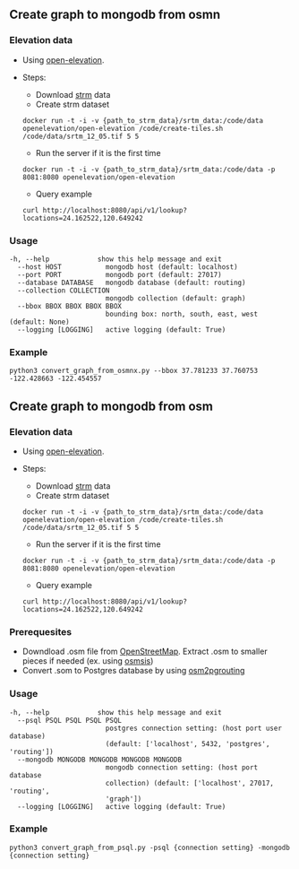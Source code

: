 ## Create graph to mongodb from osmn

### Elevation data
* Using [open-elevation](https://github.com/Jorl17/open-elevation).
* Steps:
	* Download [strm](http://srtm.csi.cgiar.org/srtmdata/) data
	* Create strm dataset 
	
	```
	docker run -t -i -v {path_to_strm_data}/srtm_data:/code/data openelevation/open-elevation /code/create-tiles.sh /code/data/srtm_12_05.tif 5 5
	```
	
	* Run the server if it is the first time

	```
	docker run -t -i -v {path_to_strm_data}/srtm_data:/code/data -p 8081:8080 openelevation/open-elevation
	```
	
	* Query example
	
	```
	curl http://localhost:8080/api/v1/lookup?locations=24.162522,120.649242
	```

### Usage
``` 
-h, --help            show this help message and exit
  --host HOST           mongodb host (default: localhost)
  --port PORT           mongodb port (default: 27017)
  --database DATABASE   mongodb database (default: routing)
  --collection COLLECTION
                        mongodb collection (default: graph)
  --bbox BBOX BBOX BBOX BBOX
                        bounding box: north, south, east, west (default: None)
  --logging [LOGGING]   active logging (default: True)
```

### Example
```
python3 convert_graph_from_osmnx.py --bbox 37.781233 37.760753 -122.428663 -122.454557
```

## Create graph to mongodb from osm

### Elevation data
* Using [open-elevation](https://github.com/Jorl17/open-elevation).
* Steps:
	* Download [strm](http://srtm.csi.cgiar.org/srtmdata/) data
	* Create strm dataset 
	
	```
	docker run -t -i -v {path_to_strm_data}/srtm_data:/code/data openelevation/open-elevation /code/create-tiles.sh /code/data/srtm_12_05.tif 5 5
	```
	
	* Run the server if it is the first time

	```
	docker run -t -i -v {path_to_strm_data}/srtm_data:/code/data -p 8081:8080 openelevation/open-elevation
	```
	
	* Query example
	
	```
	curl http://localhost:8080/api/v1/lookup?locations=24.162522,120.649242
	```


### Prerequesites
* Downdload .osm file from [OpenStreetMap](https://wiki.openstreetmap.org/wiki/Planet.osm). Extract .osm to smaller pieces if needed (ex. using [osmsis](https://wiki.openstreetmap.org/wiki/Osmosis))
* Convert .som to Postgres database by using [osm2pgrouting](http://pgrouting.org/docs/tools/osm2pgrouting.html)



### Usage
```
-h, --help            show this help message and exit
  --psql PSQL PSQL PSQL PSQL
                        postgres connection setting: (host port user database)
                        (default: ['localhost', 5432, 'postgres', 'routing'])
  --mongodb MONGODB MONGODB MONGODB MONGODB
                        mongodb connection setting: (host port database
                        collection) (default: ['localhost', 27017, 'routing',
                        'graph'])
  --logging [LOGGING]   active logging (default: True)
```

### Example
```
python3 convert_graph_from_psql.py -psql {connection setting} -mongodb {connection setting}
```
